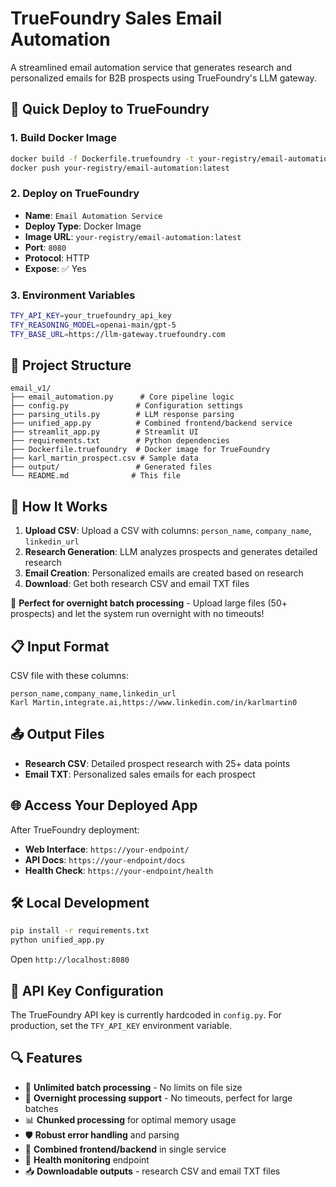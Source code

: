 # TrueFoundry Sales Email Automation

A streamlined email automation service that generates research and personalized emails for B2B prospects using TrueFoundry's LLM gateway.

## 🚀 Quick Deploy to TrueFoundry

### 1. Build Docker Image
```bash
docker build -f Dockerfile.truefoundry -t your-registry/email-automation:latest .
docker push your-registry/email-automation:latest
```

### 2. Deploy on TrueFoundry
- **Name**: `Email Automation Service`
- **Deploy Type**: Docker Image
- **Image URL**: `your-registry/email-automation:latest`
- **Port**: `8080`
- **Protocol**: HTTP
- **Expose**: ✅ Yes

### 3. Environment Variables
```bash
TFY_API_KEY=your_truefoundry_api_key
TFY_REASONING_MODEL=openai-main/gpt-5
TFY_BASE_URL=https://llm-gateway.truefoundry.com
```

## 📁 Project Structure
```
email_v1/
├── email_automation.py      # Core pipeline logic
├── config.py               # Configuration settings  
├── parsing_utils.py        # LLM response parsing
├── unified_app.py          # Combined frontend/backend service
├── streamlit_app.py        # Streamlit UI
├── requirements.txt        # Python dependencies
├── Dockerfile.truefoundry  # Docker image for TrueFoundry
├── karl_martin_prospect.csv # Sample data
├── output/                 # Generated files
└── README.md              # This file
```

## 🔧 How It Works

1. **Upload CSV**: Upload a CSV with columns: `person_name`, `company_name`, `linkedin_url`
2. **Research Generation**: LLM analyzes prospects and generates detailed research
3. **Email Creation**: Personalized emails are created based on research
4. **Download**: Get both research CSV and email TXT files

🌙 **Perfect for overnight batch processing** - Upload large files (50+ prospects) and let the system run overnight with no timeouts!

## 📋 Input Format
CSV file with these columns:
```csv
person_name,company_name,linkedin_url
Karl Martin,integrate.ai,https://www.linkedin.com/in/karlmartin0
```

## 📤 Output Files
- **Research CSV**: Detailed prospect research with 25+ data points
- **Email TXT**: Personalized sales emails for each prospect

## 🌐 Access Your Deployed App
After TrueFoundry deployment:
- **Web Interface**: `https://your-endpoint/`
- **API Docs**: `https://your-endpoint/docs`
- **Health Check**: `https://your-endpoint/health`

## 🛠️ Local Development
```bash
pip install -r requirements.txt
python unified_app.py
```
Open `http://localhost:8080`

## 📝 API Key Configuration
The TrueFoundry API key is currently hardcoded in `config.py`. For production, set the `TFY_API_KEY` environment variable.

## 🔍 Features
- 🚀 **Unlimited batch processing** - No limits on file size
- 🌙 **Overnight processing support** - No timeouts, perfect for large batches  
- 📊 **Chunked processing** for optimal memory usage
- 🛡️ **Robust error handling** and parsing
- 🎯 **Combined frontend/backend** in single service
- 💓 **Health monitoring** endpoint
- 📥 **Downloadable outputs** - research CSV and email TXT files